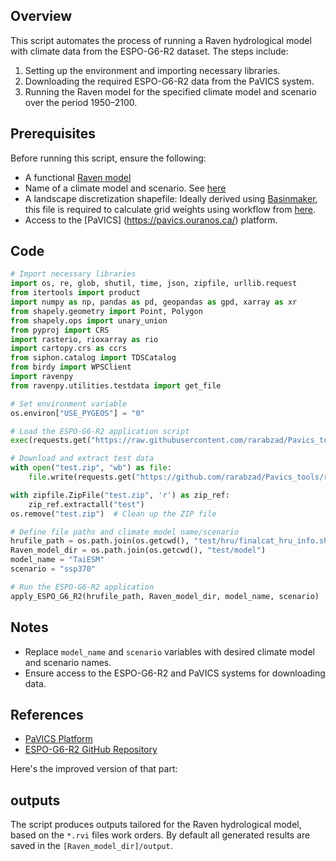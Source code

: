 ## Overview

This script automates the process of running a Raven hydrological model with climate data from the ESPO-G6-R2 dataset. The steps include:

1. Setting up the environment and importing necessary libraries.
2. Downloading the required ESPO-G6-R2 data from the PaVICS system.
3. Running the Raven model for the specified climate model and scenario over the period 1950–2100.

## Prerequisites

Before running this script, ensure the following:

- A functional [Raven model](https://raven.uwaterloo.ca/)
- Name of a climate model and scenario. See [here](https://github.com/Ouranosinc/ESPO-G)
- A landscape discretization shapefile: Ideally derived using [Basinmaker](https://hydrology.uwaterloo.ca/basinmaker/), this file is required to calculate grid weights using workflow from [here](https://github.com/julemai/GridWeightsGenerator/tree/main).
- Access to the [PaVICS] (https://pavics.ouranos.ca/) platform.

## Code

```python
# Import necessary libraries
import os, re, glob, shutil, time, json, zipfile, urllib.request
from itertools import product
import numpy as np, pandas as pd, geopandas as gpd, xarray as xr
from shapely.geometry import Point, Polygon
from shapely.ops import unary_union
from pyproj import CRS
import rasterio, rioxarray as rio
import cartopy.crs as ccrs
from siphon.catalog import TDSCatalog
from birdy import WPSClient
import ravenpy
from ravenpy.utilities.testdata import get_file

# Set environment variable
os.environ["USE_PYGEOS"] = "0"

# Load the ESPO-G6-R2 application script
exec(requests.get("https://raw.githubusercontent.com/rarabzad/Pavics_tools/refs/heads/main/apply_ESPO_G6_R2/apply_ESPO_G6_R2.py").text)

# Download and extract test data
with open("test.zip", "wb") as file:
    file.write(requests.get("https://github.com/rarabzad/Pavics_tools/raw/refs/heads/main/apply_ESPO_G6_R2/test.zip").content)

with zipfile.ZipFile("test.zip", 'r') as zip_ref:
    zip_ref.extractall("test")
os.remove("test.zip")  # Clean up the ZIP file

# Define file paths and climate model name/scenario
hrufile_path = os.path.join(os.getcwd(), "test/hru/finalcat_hru_info.shp")
Raven_model_dir = os.path.join(os.getcwd(), "test/model")
model_name = "TaiESM"
scenario = "ssp370"

# Run the ESPO-G6-R2 application
apply_ESPO_G6_R2(hrufile_path, Raven_model_dir, model_name, scenario)
```

## Notes

- Replace `model_name` and `scenario` variables with desired climate model and scenario names.
- Ensure access to the ESPO-G6-R2 and PaVICS systems for downloading data.

## References

- [PaVICS Platform](https://pavics.ouranos.ca/)
- [ESPO-G6-R2 GitHub Repository](https://github.com/Ouranosinc/ESPO-G)

Here's the improved version of that part:

## outputs

The script produces outputs tailored for the Raven hydrological model, based on the `*.rvi` files work orders. By default all generated results are saved in the `[Raven_model_dir]/output`.
```
